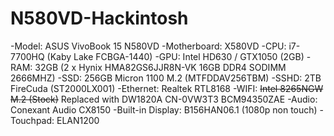 # N580VD-Hackintosh

-Model: ASUS VivoBook 15 N580VD
-Motherboard: X580VD
-CPU: i7-7700HQ (Kaby Lake FCBGA-1440)
-GPU: Intel HD630 / GTX1050 (2GB)
-RAM: 32GB (2 x Hynix HMA82GS6JJR8N-VK 16GB DDR4 SODIMM 2666MHZ)
-SSD: 256GB Micron 1100 M.2 (MTFDDAV256TBM)
-SSHD: 2TB FireCuda (ST2000LX001)
-Ethernet: Realtek RTL8168
-WIFI: ~~Intel 8265NGW M.2 (Stock)~~ Replaced with DW1820A CN-0VW3T3 BCM94350ZAE
-Audio: Conexant Audio CX8150
-Built-in Display: B156HAN06.1 (1080p non touch)
-Touchpad: ELAN1200
